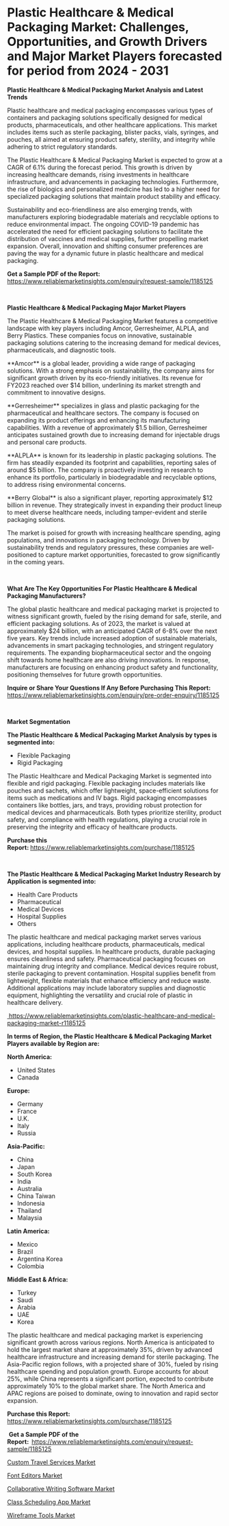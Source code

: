 <p><h1>Plastic Healthcare & Medical Packaging Market: Challenges, Opportunities, and Growth Drivers and Major Market Players forecasted for period from 2024 - 2031</h1></p><p><strong>Plastic Healthcare & Medical Packaging Market Analysis and Latest Trends</strong></p>
<p><p>Plastic healthcare and medical packaging encompasses various types of containers and packaging solutions specifically designed for medical products, pharmaceuticals, and other healthcare applications. This market includes items such as sterile packaging, blister packs, vials, syringes, and pouches, all aimed at ensuring product safety, sterility, and integrity while adhering to strict regulatory standards.</p><p>The Plastic Healthcare & Medical Packaging Market is expected to grow at a CAGR of 6.1% during the forecast period. This growth is driven by increasing healthcare demands, rising investments in healthcare infrastructure, and advancements in packaging technologies. Furthermore, the rise of biologics and personalized medicine has led to a higher need for specialized packaging solutions that maintain product stability and efficacy. </p><p>Sustainability and eco-friendliness are also emerging trends, with manufacturers exploring biodegradable materials and recyclable options to reduce environmental impact. The ongoing COVID-19 pandemic has accelerated the need for efficient packaging solutions to facilitate the distribution of vaccines and medical supplies, further propelling market expansion. Overall, innovation and shifting consumer preferences are paving the way for a dynamic future in plastic healthcare and medical packaging.</p></p>
<p><strong>Get a Sample PDF of the Report:&nbsp;</strong> <a href="https://www.reliablemarketinsights.com/enquiry/request-sample/1185125?utm_campaign=1763&utm_medium=2&utm_source=Github&utm_content=ia&utm_term=22102024&utm_id=plastic-healthcare-medical-packaging">https://www.reliablemarketinsights.com/enquiry/request-sample/1185125</a></p>
<p>&nbsp;</p>
<p><strong>Plastic Healthcare & Medical Packaging Major Market Players</strong></p>
<p><p>The Plastic Healthcare & Medical Packaging Market features a competitive landscape with key players including Amcor, Gerresheimer, ALPLA, and Berry Plastics. These companies focus on innovative, sustainable packaging solutions catering to the increasing demand for medical devices, pharmaceuticals, and diagnostic tools.</p><p>**Amcor** is a global leader, providing a wide range of packaging solutions. With a strong emphasis on sustainability, the company aims for significant growth driven by its eco-friendly initiatives. Its revenue for FY2023 reached over $14 billion, underlining its market strength and commitment to innovative designs.</p><p>**Gerresheimer** specializes in glass and plastic packaging for the pharmaceutical and healthcare sectors. The company is focused on expanding its product offerings and enhancing its manufacturing capabilities. With a revenue of approximately $1.5 billion, Gerresheimer anticipates sustained growth due to increasing demand for injectable drugs and personal care products.</p><p>**ALPLA** is known for its leadership in plastic packaging solutions. The firm has steadily expanded its footprint and capabilities, reporting sales of around $5 billion. The company is proactively investing in research to enhance its portfolio, particularly in biodegradable and recyclable options, to address rising environmental concerns.</p><p>**Berry Global** is also a significant player, reporting approximately $12 billion in revenue. They strategically invest in expanding their product lineup to meet diverse healthcare needs, including tamper-evident and sterile packaging solutions.</p><p>The market is poised for growth with increasing healthcare spending, aging populations, and innovations in packaging technology. Driven by sustainability trends and regulatory pressures, these companies are well-positioned to capture market opportunities, forecasted to grow significantly in the coming years.</p></p>
<p>&nbsp;</p>
<p><strong>What Are The Key Opportunities For Plastic Healthcare & Medical Packaging Manufacturers?</strong></p>
<p><p>The global plastic healthcare and medical packaging market is projected to witness significant growth, fueled by the rising demand for safe, sterile, and efficient packaging solutions. As of 2023, the market is valued at approximately $24 billion, with an anticipated CAGR of 6-8% over the next five years. Key trends include increased adoption of sustainable materials, advancements in smart packaging technologies, and stringent regulatory requirements. The expanding biopharmaceutical sector and the ongoing shift towards home healthcare are also driving innovations. In response, manufacturers are focusing on enhancing product safety and functionality, positioning themselves for future growth opportunities.</p></p>
<p><strong>Inquire or Share Your Questions If Any Before Purchasing This Report:</strong> <a href="https://www.reliablemarketinsights.com/enquiry/pre-order-enquiry/1185125?utm_campaign=1763&utm_medium=2&utm_source=Github&utm_content=ia&utm_term=22102024&utm_id=plastic-healthcare-medical-packaging">https://www.reliablemarketinsights.com/enquiry/pre-order-enquiry/1185125</a></p>
<p>&nbsp;</p>
<p><strong>Market Segmentation</strong></p>
<p><strong>The Plastic Healthcare & Medical Packaging Market Analysis by types is segmented into:</strong></p>
<p><ul><li>Flexible Packaging</li><li>Rigid Packaging</li></ul></p>
<p><p>The Plastic Healthcare and Medical Packaging Market is segmented into flexible and rigid packaging. Flexible packaging includes materials like pouches and sachets, which offer lightweight, space-efficient solutions for items such as medications and IV bags. Rigid packaging encompasses containers like bottles, jars, and trays, providing robust protection for medical devices and pharmaceuticals. Both types prioritize sterility, product safety, and compliance with health regulations, playing a crucial role in preserving the integrity and efficacy of healthcare products.</p></p>
<p><strong>Purchase this Report:&nbsp;</strong><a href="https://www.reliablemarketinsights.com/purchase/1185125?utm_campaign=1763&utm_medium=2&utm_source=Github&utm_content=ia&utm_term=22102024&utm_id=plastic-healthcare-medical-packaging">https://www.reliablemarketinsights.com/purchase/1185125</a></p>
<p>&nbsp;</p>
<p><strong>The Plastic Healthcare & Medical Packaging Market Industry Research by Application is segmented into:</strong></p>
<p><ul><li>Health Care Products</li><li>Pharmaceutical</li><li>Medical Devices</li><li>Hospital Supplies</li><li>Others</li></ul></p>
<p><p>The plastic healthcare and medical packaging market serves various applications, including healthcare products, pharmaceuticals, medical devices, and hospital supplies. In healthcare products, durable packaging ensures cleanliness and safety. Pharmaceutical packaging focuses on maintaining drug integrity and compliance. Medical devices require robust, sterile packaging to prevent contamination. Hospital supplies benefit from lightweight, flexible materials that enhance efficiency and reduce waste. Additional applications may include laboratory supplies and diagnostic equipment, highlighting the versatility and crucial role of plastic in healthcare delivery.</p></p>
<p><a href="https://www.reliablemarketinsights.com/plastic-healthcare-and-medical-packaging-market-r1185125?utm_campaign=1763&utm_medium=2&utm_source=Github&utm_content=ia&utm_term=22102024&utm_id=plastic-healthcare-medical-packaging">&nbsp;https://www.reliablemarketinsights.com/plastic-healthcare-and-medical-packaging-market-r1185125</a></p>
<p><strong>In terms of Region, the Plastic Healthcare & Medical Packaging Market Players available by Region are:</strong></p>
<p>
    <p> <strong> North America: </strong>
        <ul>
            <li>United States</li>
            <li>Canada</li>
        </ul>
        </p> 
    <p> <strong> Europe: </strong>
        <ul>
            <li>Germany</li>
            <li>France</li>
            <li>U.K.</li>
            <li>Italy</li>
            <li>Russia</li>
        </ul>
        </p> 
    <p> <strong> Asia-Pacific: </strong>
        <ul>
            <li>China</li>
            <li>Japan</li>
            <li>South Korea</li>
            <li>India</li>
            <li>Australia</li>
            <li>China Taiwan</li>
            <li>Indonesia</li>
            <li>Thailand</li>
            <li>Malaysia</li>
        </ul>
        </p> 
    <p> <strong> Latin America: </strong>
        <ul>
            <li>Mexico</li>
            <li>Brazil</li>
            <li>Argentina Korea</li>
            <li>Colombia</li>
        </ul>
        </p> 
    <p> <strong> Middle East & Africa: </strong>
        <ul>
            <li>Turkey</li>
            <li>Saudi</li>
            <li>Arabia</li>
            <li>UAE</li>
            <li>Korea</li>
        </ul>
    </p>
    </p>
<p><p>The plastic healthcare and medical packaging market is experiencing significant growth across various regions. North America is anticipated to hold the largest market share at approximately 35%, driven by advanced healthcare infrastructure and increasing demand for sterile packaging. The Asia-Pacific region follows, with a projected share of 30%, fueled by rising healthcare spending and population growth. Europe accounts for about 25%, while China represents a significant portion, expected to contribute approximately 10% to the global market share. The North America and APAC regions are poised to dominate, owing to innovation and rapid sector expansion.</p></p>
<p><strong>Purchase this Report: </strong><a href="https://www.reliablemarketinsights.com/purchase/1185125?utm_campaign=1763&utm_medium=2&utm_source=Github&utm_content=ia&utm_term=22102024&utm_id=plastic-healthcare-medical-packaging">https://www.reliablemarketinsights.com/purchase/1185125</a></p>
<p>&nbsp;<strong>Get a Sample PDF of the Report:&nbsp;&nbsp;</strong><a href="https://www.reliablemarketinsights.com/enquiry/request-sample/1185125?utm_campaign=1763&utm_medium=2&utm_source=Github&utm_content=ia&utm_term=22102024&utm_id=plastic-healthcare-medical-packaging">https://www.reliablemarketinsights.com/enquiry/request-sample/1185125</a></p>
<p><strong></strong></p>
<p><p><a href="https://www.linkedin.com/pulse/strategic-insights-global-custom-travel-services-market-trends-8ugbf?utm_campaign=1763&utm_medium=2&utm_source=Github&utm_content=ia&utm_term=22102024&utm_id=plastic-healthcare-medical-packaging">Custom Travel Services Market</a></p><p><a href="https://www.linkedin.com/pulse/global-font-editors-market-analysis-trends-forecasts-growth-j0acf?utm_campaign=1763&utm_medium=2&utm_source=Github&utm_content=ia&utm_term=22102024&utm_id=plastic-healthcare-medical-packaging">Font Editors Market</a></p><p><a href="https://www.linkedin.com/pulse/emerging-opportunities-challenges-global-collaborative-writing-atsaf?utm_campaign=1763&utm_medium=2&utm_source=Github&utm_content=ia&utm_term=22102024&utm_id=plastic-healthcare-medical-packaging">Collaborative Writing Software Market</a></p><p><a href="https://www.linkedin.com/pulse/charting-future-comprehensive-analysis-global-class-scheduling-mgpsf?utm_campaign=1763&utm_medium=2&utm_source=Github&utm_content=ia&utm_term=22102024&utm_id=plastic-healthcare-medical-packaging">Class Scheduling App Market</a></p><p><a href="https://www.linkedin.com/pulse/influencing-factors-wireframe-tools-market-insights-growth-jfdlf?utm_campaign=1763&utm_medium=2&utm_source=Github&utm_content=ia&utm_term=22102024&utm_id=plastic-healthcare-medical-packaging">Wireframe Tools Market</a></p></p>